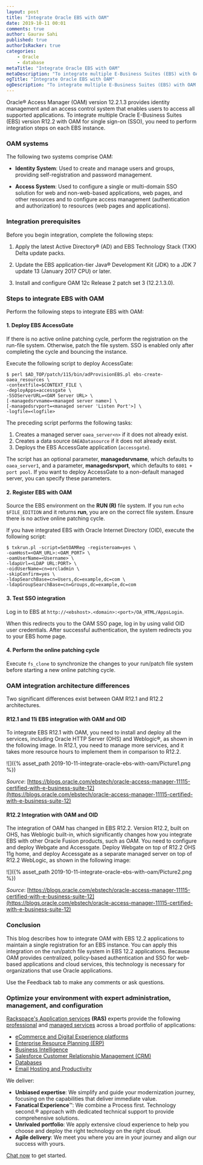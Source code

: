 ```yaml
---
layout: post
title: "Integrate Oracle EBS with OAM"
date: 2019-10-11 00:01
comments: true
author: Gaurav Sahi
published: true
authorIsRacker: true
categories:
    - Oracle
    - database
metaTitle: "Integrate Oracle EBS with OAM"
metaDescription: "To integrate multiple E-Business Suites (EBS) with OAM for single sign-on, you need to perform integration steps on each Oracle E-Business Suite instance."
ogTitle: "Integrate Oracle EBS with OAM"
ogDescription: "To integrate multiple E-Business Suites (EBS) with OAM for single sign-on, you need to perform integration steps on each Oracle E-Business Suite instance."
---
```


Oracle&reg; Access Manager (OAM) version 12.2.1.3 provides identity management and an
access control system that enables users to access all supported applications. To
integrate multiple Oracle E-Business Suites (EBS) version R12.2 with OAM for single
sign-on (SSO), you need to perform integration steps on each EBS instance.

<!-- more -->

### OAM systems

The following two systems comprise OAM:

- **Identity System**: Used to create and manage users and groups, providing self-registration and password management.

- **Access System**: Used to configure a single or multi-domain SSO solution for web and
non-web-based applications, web pages, and other resources and to configure access
management (authentication and authorization) to resources (web pages and applications).

### Integration prerequisites

Before you begin integration, complete the following steps:

1. Apply the latest Active Directory&reg; (AD) and EBS Technology Stack (TXK) Delta update packs.

2. Update the EBS application-tier Java&reg; Development Kit (JDK) to a JDK 7 update 13
(January 2017 CPU) or later.

3. Install and configure OAM 12c Release 2 patch set 3 (12.2.1.3.0).

### Steps to integrate EBS with OAM

Perform the following steps to integrate EBS with OAM:

#### 1. Deploy EBS AccessGate

If there is no active online patching cycle, perform the registration on the run-file
system. Otherwise, patch the file system. SSO is enabled only after completing the cycle
and bouncing the instance.

Execute the following script to deploy AccessGate:

    $ perl $AD_TOP/patch/115/bin/adProvisionEBS.pl ebs-create-oaea_resources \
    -contextfile=$CONTEXT_FILE \ 
    -deployApps=accessgate \ 
    -SSOServerURL=<OAM Server URL> \ 
    [-managedsrvname=<managed server name>] \
    [-managedsrvport=<managed server 'Listen Port'>] \
    -logfile=<logfile>

The preceding script performs the following tasks:

1) Creates a managed server `oaea_server<n>` if it does not already exist.
2) Creates a data source `OAEADatasource` if it does not already exist.
3) Deploys the EBS AccessGate application (`accessgate`).

The script has an optional parameter, **managedsrvname**, which defaults to `oaea_server1`,
and a parameter, **managedsrvport**, which defaults to `6801 + port pool`. If you want to
deploy AccessGate to a non-default managed server, you can specify these parameters.

#### 2. Register EBS with OAM

Source the EBS environment on the **RUN (R)** file system. If you run `echo $FILE_EDITION`
and it returns **run**, you are on the correct file system. Ensure there is no active
online patching cycle.

If you have integrated EBS with Oracle Internet Directory (OID), execute the following script:

    $ txkrun.pl -script=SetOAMReg -registeroam=yes \
    -oamHost=<OAM_URL>:<OAM_PORT> \
    -oamUserName=<Username> \
    -ldapUrl=<LDAP URL:PORT> \
    -oidUserName=cn=orcladmin \
    -skipConfirm=yes \
    -ldapSearchBase=cn=Users,dc=example,dc=com \
    -ldapGroupSearchBase=cn=Groups,dc=example,dc=com

#### 3. Test SSO integration

Log in to EBS at `http://<ebshost>.<domain>:<port>/OA_HTML/AppsLogin`.

When this redirects you to the OAM SSO page, log in by using valid OID user credentials.
After successful authentication, the system redirects you to your EBS home page.

#### 4. Perform the online patching cycle

Execute `fs_clone` to synchronize the changes to your run/patch file system before starting
a new online patching cycle.

### OAM integration architecture differences

Two significant differences exist between OAM R12.1 and R12.2 architectures.

#### R12.1 and 11i EBS integration with OAM and OID

To integrate EBS R12.1 with OAM, you need to install and deploy all the services, including
Oracle HTTP Server (OHS) and Weblogic&reg;, as shown in the following image. In R12.1, you need
to manage more services, and it takes more resource hours to implement them in comparison to R12.2.

![]({% asset_path 2019-10-11-integrate-oracle-ebs-with-oam/Picture1.png %})

*Source*: [https://blogs.oracle.com/ebstech/oracle-access-manager-11115-certified-with-e-business-suite-12](https://blogs.oracle.com/ebstech/oracle-access-manager-11115-certified-with-e-business-suite-12)

#### R12.2 Integration with OAM and OID

The integration of OAM has changed in EBS R12.2. Version R12.2, built on OHS, has Weblogic
built-in, which significantly changes how you integrate EBS with other Oracle Fusion products,
such as OAM. You need to configure and deploy Webgate and Accessgate. Deploy Webgate on
top of R12.2 OHS 11g home, and deploy Accessgate as a separate managed server on top of
R12.2 WebLogic, as shown in the following image:

![]({% asset_path 2019-10-11-integrate-oracle-ebs-with-oam/Picture2.png %})

*Source*: [https://blogs.oracle.com/ebstech/oracle-access-manager-11115-certified-with-e-business-suite-12](https://blogs.oracle.com/ebstech/oracle-access-manager-11115-certified-with-e-business-suite-12)

### Conclusion

This blog describes how to integrate OAM with EBS 12.2 applications to maintain a single
registration for an EBS instance. You can apply this integration on the run/patch file
system in EBS 12.2 applications. Because OAM provides centralized, policy-based
authentication and SSO for web-based applications and cloud services, this technology is
necessary for organizations that use Oracle applications.

Use the Feedback tab to make any comments or ask questions.

### Optimize your environment with expert administration, management, and configuration

[Rackspace's Application services](https://www.rackspace.com/application-management/managed-services)
**(RAS)** experts provide the following [professional](https://www.rackspace.com/application-management/professional-services)
and
[managed services](https://www.rackspace.com/application-management/managed-services) across
a broad portfolio of applications:

- [eCommerce and Digital Experience platforms](https://www.rackspace.com/ecommerce-digital-experience)
- [Enterprise Resource Planning (ERP)](https://www.rackspace.com/erp)
- [Business Intelligence](https://www.rackspace.com/business-intelligence)
- [Salesforce Customer Relationship Management (CRM)](https://www.rackspace.com/salesforce-managed-services)
- [Databases](https://www.rackspace.com/dba-services)
- [Email Hosting and Productivity](https://www.rackspace.com/email-hosting)

We deliver:

- **Unbiased expertise**: We simplify and guide your modernization journey,
focusing on the capabilities that deliver immediate value.
- **Fanatical Experience**&trade;: We combine a Process first. Technology second.&reg;
approach with dedicated technical support to provide comprehensive solutions.
- **Unrivaled portfolio**: We apply extensive cloud experience to help you
choose and deploy the right technology on the right cloud.
- **Agile delivery**: We meet you where you are in your journey and align
our success with yours.

[Chat now](https://www.rackspace.com/#chat) to get started.
